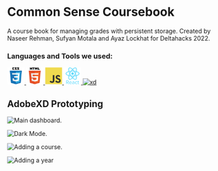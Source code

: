 # Common Sense Coursebook
A course book for managing grades with persistent storage. Created by Naseer Rehman, Sufyan Motala and Ayaz Lockhat for Deltahacks 2022.

<h3 align="left">Languages and Tools we used:</h3>
<p align="left"> <a href="https://www.w3schools.com/css/" target="_blank" rel="noreferrer"> <img src="https://raw.githubusercontent.com/devicons/devicon/master/icons/css3/css3-original-wordmark.svg" alt="css3" width="40" height="40"/> </a> <a href="https://www.w3.org/html/" target="_blank" rel="noreferrer"> <img src="https://raw.githubusercontent.com/devicons/devicon/master/icons/html5/html5-original-wordmark.svg" alt="html5" width="40" height="40"/> </a> <a href="https://developer.mozilla.org/en-US/docs/Web/JavaScript" target="_blank" rel="noreferrer"> <img src="https://raw.githubusercontent.com/devicons/devicon/master/icons/javascript/javascript-original.svg" alt="javascript" width="40" height="40"/> </a> <a href="https://reactjs.org/" target="_blank" rel="noreferrer"> <img src="https://raw.githubusercontent.com/devicons/devicon/master/icons/react/react-original-wordmark.svg" alt="react" width="40" height="40"/> </a> <a href="https://www.adobe.com/products/xd.html" target="_blank" rel="noreferrer"> <img src="https://cdn.worldvectorlogo.com/logos/adobe-xd.svg" alt="xd" width="40" height="40"/> </a> </p>

## AdobeXD Prototyping
![Main dashboard.](https://user-images.githubusercontent.com/77209522/149673617-ded28000-ce18-4f13-a8d3-ffde45f2026f.png)

![Dark Mode.](https://user-images.githubusercontent.com/77209522/149673640-3bf39975-6025-4b24-ab2f-6b62c5c0b784.png)

![Adding a course.](https://user-images.githubusercontent.com/77209522/149673652-6209faf8-83c3-445e-a20d-e35f442fc5c6.png)

![Adding a year](https://user-images.githubusercontent.com/77209522/149673696-b6f47fc3-ab54-4132-8f4a-26c93c2d9ed3.png)
